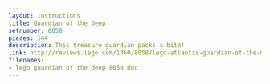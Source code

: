 ```yaml
---
layout: instructions
title: Guardian of the Deep
setnumber: 8058
pieces: 144
description: This treasure guardian packs a bite!
link: http://reviews.lego.com/1360/8058/lego-atlantis-guardian-of-the-deep-8058-reviews/reviews.htm
filenames: 
- lego guardian of the deep 8058.doc
---
```

